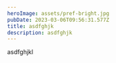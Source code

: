```yaml
---
heroImage: assets/pref-bright.jpg
pubDate: 2023-03-06T09:56:31.577Z
title: asdfghjk
description: asdfghjk
---
```


a﻿sdfghjkl

